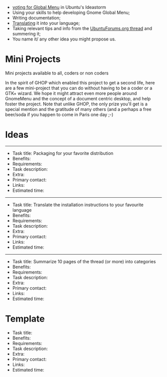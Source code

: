   * [voting for Global Menu](http://brainstorm.ubuntu.com/idea/3136/) in Ubuntu's Ideastorm
  * Using your skills to help developing Gnome Global Menu;
  * Writing documentation;
  * [Translating](Translation.md) it into your language;
  * Taking relevant tips and info from the [UbuntuForums.org thread](http://ubuntuforums.org/showthread.php?t=241868) and summering it;
  * You name it/ any other idea you might propose us.


# Mini Projects #

Mini projects available to all, coders or non coders

In the spirit of GHOP which enabled this project to get a second life, here are a few mini-project that you can do without having to be a coder or a GTK+ wizard. We hope it might attract even more people around GnomeMenu and the concept of a document centric desktop, and help foster the project.
Note that unlike GHOP, the only prize you'll get is a special mention and the gratitude of many others (and a perhaps a free beer/soda if you happen to come in Paris one day ;-)

# Ideas #


---

  * Task title: Packaging for your favorite distribution
  * Benefits:
  * Requirements:
  * Task description:
  * Extra:
  * Primary contact:
  * Links:
  * Estimated time:


---

  * Task title: Translate the installation instructions to your favourite language
  * Benefits:
  * Requirements:
  * Task description:
  * Extra:
  * Primary contact:
  * Links:
  * Estimated time:


---

  * Task title: Summarize 10 pages of the thread (or more) into categories
  * Benefits:
  * Requirements:
  * Task description:
  * Extra:
  * Primary contact:
  * Links:
  * Estimated time:

# Template #

  * Task title:
  * Benefits:
  * Requirements:
  * Task description:
  * Extra:
  * Primary contact:
  * Links:
  * Estimated time: